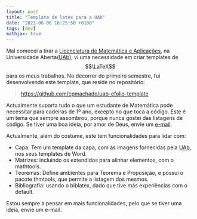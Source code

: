 ```yaml
---
layout: post
title: "Template de latex para a UAb"
date: "2023-06-06 16:25:50 +0100"
tags: [dev]
mathjax: true
---
```


Mal comecei a tirar a [Licenciatura de Matemática e Aplicações], na
Universidade Aberta([UAb]), vi uma
necessidade em criar templates de $$\LaTeX$$ para os meus trabalhos. No
decorrer do primeiro semestre, fui desenvolvendo este template, que reside no
repositório:

> <https://github.com/cpmachado/uab-efolio-template>

Actualmente suporta tudo o que um estudante de Matemática pode necessitar para
cadeiras de 1º ano, excepto no que toca a código. Este é um tema que sempre
assombrou, porque nunca gostei das listagens de código. Se tiver uma boa
ideia, por amor de Deus, envie um [e-mail](mailto:cpmachado@protonmail.com).

Actualmente, além do costume, este tem funcionalidades para lidar com:

- Capa: Tem um template da capa, com as imagens fornecidas pela [UAb], nos
    seus templates de Word.
- Matrizes: incluindo os extendidos para alinhar elementos, com o mathtools.
- Teoremas: Define ambientes para Teorema e Proposição, e possui o pacote
    thmtools, que permite a listagem dos mesmos.
- Bibliografia: usando o biblatex, dado que tive más experiências com o
    default.

Estou sempre a pensar em mais funcionalidades, pelo que se tiver uma ideia,
envie um e-mail.

[Licenciatura de Matemática e Aplicações]: https://guiadoscursos.uab.pt/cursos/licenciatura-em-matematica-e-aplicacoes/
[UAb]: https://uab.pt
